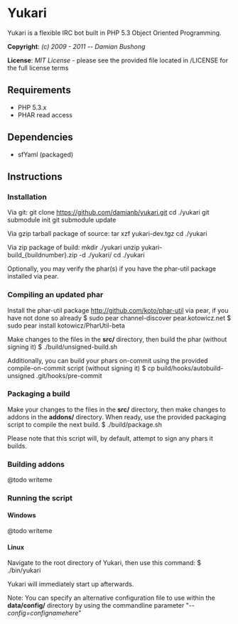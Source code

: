 # Yukari

Yukari is a flexible IRC bot built in PHP 5.3 Object Oriented Programming.

**Copyright**: *(c) 2009 - 2011 -- Damian Bushong*

**License**: *MIT License* - please see the provided file located in /LICENSE for the full license terms

## Requirements

* PHP 5.3.x
* PHAR read access

## Dependencies

* sfYaml (packaged)

## Instructions

### Installation

Via git:
    git clone https://github.com/damianb/yukari.git
    cd ./yukari
    git submodule init
    git submodule update

Via gzip tarball package of source:
    tar xzf yukari-dev.tgz
    cd ./yukari

Via zip package of build:
    mkdir ./yukari
    unzip yukari-build_{buildnumber}.zip -d ./yukari/
    cd ./yukari

Optionally, you may verify the phar(s) if you have the phar-util package installed via pear.

### Compiling an updated phar

Install the phar-util package <http://github.com/koto/phar-util> via pear, if you have not done so already
    $ sudo pear channel-discover pear.kotowicz.net
    $ sudo pear install kotowicz/PharUtil-beta

Make changes to the files in the **src/** directory, then build the phar (without signing it)
    $ ./build/unsigned-build.sh

Additionally, you can build your phars on-commit using the provided compile-on-commit script (without signing it)
    $ cp build/hooks/autobuild-unsigned .git/hooks/pre-commit

### Packaging a build

Make your changes to the files in the **src/** directory, then make changes to addons in the **addons/** directory.  When ready, use the provided packaging script to compile the next build.
    $ ./build/package.sh

Please note that this script will, by default, attempt to sign any phars it builds.

### Building addons

@todo writeme

### Running the script

#### Windows

@todo writeme

#### Linux

Navigate to the root directory of Yukari, then use this command:
	$ ./bin/yukari

Yukari will immediately start up afterwards.

Note: You can specify an alternative configuration file to use within the **data/config/** directory by using the commandline parameter "*--config=confignamehere*"
